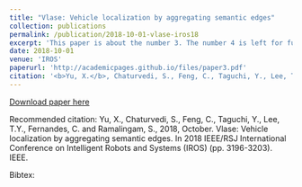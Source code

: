 ```yaml
---
title: "Vlase: Vehicle localization by aggregating semantic edges"
collection: publications
permalink: /publication/2018-10-01-vlase-iros18
excerpt: 'This paper is about the number 3. The number 4 is left for future work.'
date: 2018-10-01
venue: 'IROS'
paperurl: 'http://academicpages.github.io/files/paper3.pdf'
citation: '<b>Yu, X.</b>, Chaturvedi, S., Feng, C., Taguchi, Y., Lee, T.Y., Fernandes, C. and Ramalingam, S., 2018, October. Vlase: Vehicle localization by aggregating semantic edges. In 2018 IEEE/RSJ International Conference on Intelligent Robots and Systems (IROS) (pp. 3196-3203). IEEE.'
---
```


[Download paper here](http://yuxwind.github.io/files/vlase-iros2018.pdf)

Recommended citation:  Yu, X., Chaturvedi, S., Feng, C., Taguchi, Y., Lee, T.Y., Fernandes, C. and Ramalingam, S., 2018, October. Vlase: Vehicle localization by aggregating semantic edges. In 2018 IEEE/RSJ International Conference on Intelligent Robots and Systems (IROS) (pp. 3196-3203). IEEE.


Bibtex:

<code>

</code>
